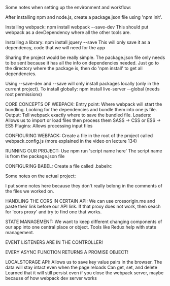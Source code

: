 Some notes when setting up the environment and workflow:

After installing npm and node.js, create a package.json file using 'npm init'.

Installing webpack: npm install webpack --save-dev
This should put webpack as a devDependency where all the other tools are.

Installing a library: npm install jquery --save
This will only save it as a dependency, code that we will need for the app

Sharing the project would be really simple. The package.json file only needs to be sent because it has all the info on dependencies needed. Just go to the directory where the package is, then do 'npm install' to get all dependencies.

Using --save-dev and --save will only install packages locally (only in the current project). To install globally: npm install live-server --global (needs root permissions)

CORE CONCEPTS OF WEBPACK:
Entry point: Where webpack will start the bundling. Looking for the dependencies and bundle them into one js file.
Output: Tell webpack exactly where to save the bundled file.
Loaders: Allows us to import or load files then process them SASS -> CSS or ES6 -> ES5
Plugins: Allows processing input files

CONFIGURING WEBPACK:
Create a file in the root of the project called webpack.config.js (more explained in the video on lecture 134)

RUNNING OUR PROJECT:
Use npm run 'script name here'
The script name is from the package.json file

CONFIGURING BABEL:
Create a file called .babelrc

Some notes on the actual project:

I put some notes here because they don't really belong in the comments of the files we worked on.

HANDLING THE CORS IN CERTAIN API:
We can use crossorigin.me and paste their link before our API link.
If that proxy does not work, then seach for 'cors proxy' and try to find one that works.

STATE MANAGEMENT:
We want to keep different changing components of our app into one central place or object.
Tools like Redux help with state management.

EVENT LISTENERS ARE IN THE CONTROLLER!

EVERY ASYNC FUNCTION RETURNS A PROMISE OBJECT!

LOCALSTORAGE API:
Allows us to save key value pairs in the browser.
The data will stay intact even when the page reloads
Can get, set, and delete
Learned that it will still persist even if you close the webpack server, maybe because of how webpack dev server works
